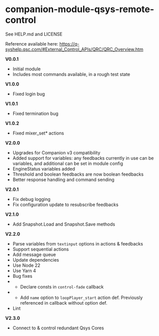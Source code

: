 # companion-module-qsys-remote-control
See HELP.md and LICENSE

Reference available here: https://q-syshelp.qsc.com/#External_Control_APIs/QRC/QRC_Overview.htm

**V0.0.1** 
* Initial module
* Includes most commands available, in a rough test state

**V1.0.0**
* Fixed login bug

**V1.0.1**
* Fixed termination bug

**V1.0.2**
* Fixed mixer_set* actions

**V2.0.0**
* Upgrades for Companion v3 compatibility
* Added support for variables: any feedbacks currently in use can be variables, and additional can be set in module config
* EngineStatus variables added
* Threshold and boolean feedbacks are now boolean feedbacks
* Better response handling and command sending

**V2.0.1**
* Fix debug logging
* Fix configuration update to resubscribe feedbacks

**V2.1.0**
* Add Snapshot.Load and Snapshot.Save methods

**V2.2.0**
* Parse variables from `textinput` options in actions & feedbacks
* Support sequential actions
* Add message queue
* Update dependencies
* Use Node 22
* Use Yarn 4
* Bug fixes
* * Declare consts in `control-fade` callback
* * Add `name` option to `loopPlayer_start` action def. Previously referenced in callback without option def.
* Lint

**V2.3.0**
* Connect to & control redundant Qsys Cores
